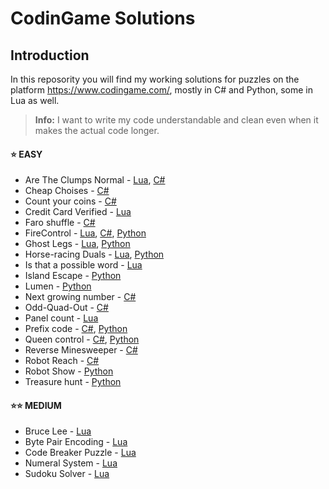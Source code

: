 # CodinGame Solutions

## Introduction
In this reposority you will find my working solutions for puzzles on the platform https://www.codingame.com/, mostly in C# and Python, some in Lua as well. 

> **Info:**  I want to write my code understandable and clean even when it makes the actual code longer.

#### :star: EASY
* Are The Clumps Normal - [Lua](https://github.com/supreme-gamer/CodinGame/blob/main/Easy/Are%20The%20Clumps%20Normal/Are%20The%20Clumps%20Normal.lua), [C#](https://github.com/supreme-gamer/CodinGame/blob/main/Easy/Are%20The%20Clumps%20Normal/Are%20The%20Clumps%20Normal.cs)
* Cheap Choises - [C#](https://github.com/supreme-gamer/CodinGame/blob/main/Easy/Cheap%20Choises/Cheap%20Choises.cs)
* Count your coins - [C#](https://github.com/supreme-gamer/CodinGame/blob/main/Easy/Count%20your%20coins/Count%20your%20coins.cs)
* Credit Card Verified - [Lua](https://github.com/supreme-gamer/CodinGame/blob/main/Easy/Credit%20Card%20Verifier/Credit%20Card%20Verifier.lua)
* Faro shuffle - [C#](https://github.com/supreme-gamer/CodinGame/blob/main/Easy/Faro%20shuffle/Faro%20shuffle.cs)
* FireControl - [Lua](https://github.com/supreme-gamer/CodinGame/blob/main/Easy/FireControl/FireControl.lua), [C#](https://github.com/supreme-gamer/CodinGame/blob/main/Easy/FireControl/FireControl.cs), [Python](https://github.com/supreme-gamer/CodinGame/blob/main/Easy/FireControl/FireControl.py)
* Ghost Legs - [Lua](https://github.com/supreme-gamer/CodinGame/blob/main/Easy/Ghost%20Legs/Ghost%20Legs.lua), [Python](https://github.com/supreme-gamer/CodinGame/blob/main/Easy/Ghost%20Legs/Ghost%20Legs.py)
* Horse-racing Duals - [Lua](https://github.com/supreme-gamer/CodinGame/blob/main/Easy/Horse-racing%20Duals/Horse-racing%20Duals.lua), [Python](https://github.com/supreme-gamer/CodinGame/blob/main/Easy/Horse-racing%20Duals/Horse-racing%20Duals.py)
* Is that a possible word - [Lua](https://github.com/supreme-gamer/CodinGame/blob/main/Easy/Is%20that%20a%20possible%20word/Is%20that%20a%20possible%20word.lua)
* Island Escape - [Python](https://github.com/supreme-gamer/CodinGame/blob/main/Easy/Island%20Escape/Island%20Escape.py)
* Lumen - [Python](https://github.com/supreme-gamer/CodinGame/blob/main/Easy/Lumen/Lumen.py)
* Next growing number - [C#](https://github.com/supreme-gamer/CodinGame/blob/main/Easy/Next%20growing%20number/Next%20growing%20number.cs)
* Odd-Quad-Out - [C#](https://github.com/supreme-gamer/CodinGame/blob/main/Easy/Odd-Quad-Out/Odd-Quad-Out.cs)
* Panel count - [Lua](https://github.com/supreme-gamer/CodinGame/blob/main/Easy/Panel%20count/Panel%20count.lua)
* Prefix code - [C#](https://github.com/supreme-gamer/CodinGame/blob/main/Easy/Prefix%20code/Prefix%20code.cs), [Python](https://github.com/supreme-gamer/CodinGame/blob/main/Easy/Prefix%20code/Prefix%20code.py)
* Queen control - [C#](https://github.com/supreme-gamer/CodinGame/blob/main/Easy/Queen%20control/Queen%20control.cs), [Python](https://github.com/supreme-gamer/CodinGame/blob/main/Easy/Queen%20control/Queen%20control.py)
* Reverse Minesweeper - [C#](https://github.com/supreme-gamer/CodinGame/blob/main/Easy/Reverse%20Minesweeper/Reverse%20Minesweeper.cs)
* Robot Reach - [C#](https://github.com/supreme-gamer/CodinGame/blob/main/Easy/Robot%20Reach/Robot%20Reach.cs)
* Robot Show - [Python](https://github.com/supreme-gamer/CodinGame/blob/main/Easy/Robot%20Show/Robot%20Show.py)
* Treasure hunt - [Python](https://github.com/supreme-gamer/CodinGame/blob/main/Easy/Treasure%20hunt/Treasure%20hunt.py)

#### :star::star: MEDIUM
* Bruce Lee - [Lua](https://github.com/supreme-gamer/CodinGame/blob/main/Medium/Bruce%20Lee/Bruce%20Lee.lua)
* Byte Pair Encoding - [Lua](https://github.com/supreme-gamer/CodinGame/blob/main/Medium/Byte%20Pair%20Encoding/Byte%20Pair%20Encoding.lua)
* Code Breaker Puzzle - [Lua](https://github.com/supreme-gamer/CodinGame/blob/main/Medium/Code%20Breaker%20Puzzle/Code%20Breaker%20Puzzle.lua)
* Numeral System - [Lua](https://github.com/supreme-gamer/CodinGame/blob/main/Medium/Numeral%20System/Numeral%20System.lua)
* Sudoku Solver - [Lua](https://github.com/supreme-gamer/CodinGame/blob/main/Medium/Sudoku%20Solver/Sudoku%20Solver.lua)
